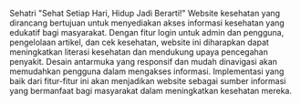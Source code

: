 Sehatri "Sehat Setiap Hari, Hidup Jadi Berarti!"
Website kesehatan yang dirancang bertujuan untuk menyediakan akses informasi kesehatan yang edukatif bagi masyarakat. Dengan fitur login untuk admin dan pengguna, pengelolaan artikel, dan cek kesehatan, website ini diharapkan dapat meningkatkan literasi kesehatan dan mendukung upaya pencegahan penyakit. Desain antarmuka yang responsif dan mudah dinavigasi akan memudahkan pengguna dalam mengakses informasi. Implementasi yang baik dari fitur-fitur ini akan menjadikan website sebagai sumber informasi yang bermanfaat bagi masyarakat dalam meningkatkan kesehatan mereka.
